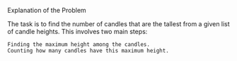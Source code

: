 Explanation of the Problem

The task is to find the number of candles that are the tallest from a given list of candle heights. This involves two main steps:

    Finding the maximum height among the candles.
    Counting how many candles have this maximum height.